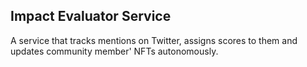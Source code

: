 ## Impact Evaluator Service

A service that tracks mentions on Twitter, assigns scores to them and updates community member' NFTs autonomously.
